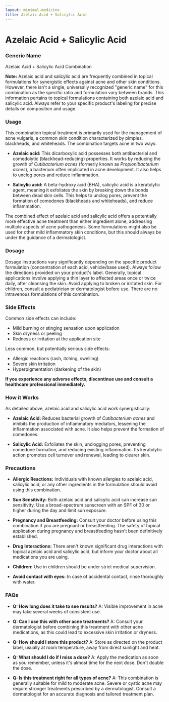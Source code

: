 ```yaml
---
layout: minimal-medicine
title: Azelaic Acid + Salicylic Acid
---
```


# Azelaic Acid + Salicylic Acid
### Generic Name
Azelaic Acid + Salicylic Acid Combination

**Note:**  Azelaic acid and salicylic acid are frequently combined in topical formulations for synergistic effects against acne and other skin conditions. However, there isn't a single, universally recognized "generic name" for this combination as the specific ratio and formulation vary between brands.  This information pertains to topical formulations containing both azelaic acid and salicylic acid.  Always refer to your specific product's labeling for precise details on composition and usage.


### Usage

This combination topical treatment is primarily used for the management of acne vulgaris, a common skin condition characterized by pimples, blackheads, and whiteheads.  The combination targets acne in two ways:

* **Azelaic acid:** This dicarboxylic acid possesses both antibacterial and comedolytic (blackhead-reducing) properties. It works by reducing the growth of *Cutibacterium acnes* (formerly known as *Propionibacterium acnes*), a bacterium often implicated in acne development. It also helps to unclog pores and reduce inflammation.

* **Salicylic acid:** A beta-hydroxy acid (BHA), salicylic acid is a keratolytic agent, meaning it exfoliates the skin by breaking down the bonds between dead skin cells. This helps to unclog pores, prevent the formation of comedones (blackheads and whiteheads), and reduce inflammation.

The combined effect of azelaic acid and salicylic acid offers a potentially more effective acne treatment than either ingredient alone, addressing multiple aspects of acne pathogenesis.  Some formulations might also be used for other mild inflammatory skin conditions, but this should always be under the guidance of a dermatologist.


### Dosage

Dosage instructions vary significantly depending on the specific product formulation (concentration of each acid, vehicle/base used).  Always follow the directions provided on your product's label.  Generally, topical applications involve applying a thin layer to affected areas once or twice daily, after cleansing the skin. Avoid applying to broken or irritated skin.  For children, consult a pediatrician or dermatologist before use. There are no intravenous formulations of this combination.


### Side Effects

Common side effects can include:

* Mild burning or stinging sensation upon application
* Skin dryness or peeling
* Redness or irritation at the application site

Less common, but potentially serious side effects:

* Allergic reactions (rash, itching, swelling)
* Severe skin irritation
* Hyperpigmentation (darkening of the skin)

**If you experience any adverse effects, discontinue use and consult a healthcare professional immediately.**


### How it Works

As detailed above, azelaic acid and salicylic acid work synergistically:

* **Azelaic Acid:**  Reduces bacterial growth of *Cutibacterium acnes* and inhibits the production of inflammatory mediators, lessening the inflammation associated with acne.  It also helps prevent the formation of comedones.

* **Salicylic Acid:** Exfoliates the skin, unclogging pores, preventing comedone formation, and reducing existing inflammation.  Its keratolytic action promotes cell turnover and renewal, leading to clearer skin.


### Precautions

* **Allergic Reactions:** Individuals with known allergies to azelaic acid, salicylic acid, or any other ingredients in the formulation should avoid using this combination.

* **Sun Sensitivity:**  Both azelaic acid and salicylic acid can increase sun sensitivity.  Use a broad-spectrum sunscreen with an SPF of 30 or higher during the day and limit sun exposure.

* **Pregnancy and Breastfeeding:** Consult your doctor before using this combination if you are pregnant or breastfeeding.  The safety of topical application during pregnancy and breastfeeding hasn't been definitively established.

* **Drug Interactions:** There aren't known significant drug interactions with topical azelaic acid and salicylic acid, but inform your doctor about all medications you are using.

* **Children:** Use in children should be under strict medical supervision.

* **Avoid contact with eyes:** In case of accidental contact, rinse thoroughly with water.


### FAQs

* **Q: How long does it take to see results?** A:  Visible improvement in acne may take several weeks of consistent use.

* **Q: Can I use this with other acne treatments?** A: Consult your dermatologist before combining this treatment with other acne medications, as this could lead to excessive skin irritation or dryness.

* **Q: How should I store this product?** A: Store as directed on the product label, usually at room temperature, away from direct sunlight and heat.

* **Q: What should I do if I miss a dose?** A: Apply the medication as soon as you remember, unless it's almost time for the next dose.  Don't double the dose.

* **Q: Is this treatment right for all types of acne?** A:  This combination is generally suitable for mild to moderate acne.  Severe or cystic acne may require stronger treatments prescribed by a dermatologist.  Consult a dermatologist for an accurate diagnosis and tailored treatment plan.
